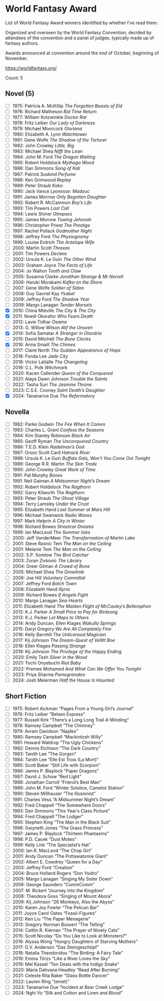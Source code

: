 # World Fantasy Award

List of World Fantasy Award winners identified by whether I’ve read them.

Organized and overseen by the World Fantasy Convention, decided by attendees
of the convention and a panel of judges, typically made up of fantasy authors.

Awards announced at convention around the end of October, beginning of
November.

https://worldfantasy.org/

Count: 5

## Novel (5)

- [ ] 1975: Patricia A. McKillip _The Forgotten Beasts of Eld_
- [ ] 1976: Richard Matheson _Bid Time Return_
- [ ] 1977: William Kotzwinkle _Doctor Rat_
- [ ] 1978: Fritz Leiber _Our Lady of Darkness_
- [ ] 1979: Michael Moorcock _Gloriana_
- [ ] 1980: Elizabeth A. Lynn _Watchtower_
- [ ] 1981: Gene Wolfe _The Shadow of the Torturer_
- [ ] 1982: John Crowley _Little, Big_
- [ ] 1983: Michael Shea _Nifft the Lean_
- [ ] 1984: John M. Ford _The Dragon Waiting_
- [ ] 1985: Robert Holdstock _Mythago Wood_
- [ ] 1986: Dan Simmons _Song of Kali_
- [ ] 1987: Patrick Suskind _Perfume_
- [ ] 1988: Ken Grimwood _Replay_
- [ ] 1989: Peter Straub _Koko_
- [ ] 1990: Jack Vance _Lyonesse: Madouc_
- [ ] 1991: James Morrow _Only Begotten Daughter_
- [ ] 1992: Robert R. McCammon _Boy’s Life_
- [ ] 1993: Tim Powers _Last Call_
- [ ] 1994: Lewis Shiner _Glimpses_
- [ ] 1995: James Morrow _Towing Jehovah_
- [ ] 1996: Christopher Priest _The Prestige_
- [ ] 1997: Rachel Pollack _Godmother Night_
- [ ] 1998: Jeffrey Ford _The Physiognomy_
- [ ] 1999: Louise Erdrich _The Antelope Wife_
- [ ] 2000: Martin Scott _Thraxas_
- [ ] 2001: Tim Powers _Declare_
- [ ] 2002: Ursula K. Le Guin _The Other Wind_
- [ ] 2003: Graham Joyce _The Facts of Life_
- [ ] 2004: Jo Walton _Tooth and Claw_
- [ ] 2005: Susanna Clarke _Jonathan Strange & Mr Norrell_
- [ ] 2006: Haruki Murakami _Kafka on the Shore_
- [ ] 2007: Gene Wolfe _Soldier of Sidon_
- [ ] 2008: Guy Gavriel Kay _Ysabel_
- [ ] 2009: Jeffrey Ford _The Shadow Year_
- [ ] 2009: Margo Lanagan _Tender Morsels_
- [x] 2010: China Miéville _The City & The City_
- [x] 2011: Nnedi Okorafor _Who Fears Death_
- [ ] 2012: Lavie Tidhar _Osama_
- [ ] 2013: G. Willow Wilson _Alif the Unseen_
- [x] 2014: Sofia Samatar _A Stranger in Olondria_
- [ ] 2015: David Mitchell _The Bone Clocks_
- [x] 2016: Anna Smaill _The Chimes_
- [ ] 2017: Claire North _The Sudden Appearance of Hope_
- [ ] 2018: Fonda Lee _Jade City_
- [ ] 2018: Victor LaValle _The Changeling_
- [ ] 2019: C.L. Polk _Witchmark_
- [ ] 2020: Kacen Callender _Queen of the Conquered_
- [ ] 2021: Alaya Dawn Johnson _Trouble the Saints_
- [ ] 2022: Tasha Suri _The Jasmine Throne_
- [ ] 2023: C.S.E. Cooney _Saint Death’s Daughter_
- [x] 2024: Tananarive Due _The Reformatory_
<!-- Novel -->

## Novella

- [ ] 1982: Parke Godwin _The Fire When It Comes_
- [ ] 1983: Charles L. Grant _Confess the Seasons_
- [ ] 1984: Kim Stanley Robinson _Black Air_
- [ ] 1985: Geoff Ryman _The Unconquered Country_
- [ ] 1986: T.E.D. Klein _Nadelman’s God_
- [ ] 1987: Orson Scott Card _Hatrack River_
- [ ] 1988: Ursula K. Le Guin _Buffalo Gals, Won’t You Come Out Tonight_
- [ ] 1989: George R.R. Martin _The Skin Trade_
- [ ] 1990: John Crowley _Great Work of Time_
- [ ] 1991: Pat Murphy _Bones_
- [ ] 1991: Neil Gaiman _A Midsummer Night’s Dream_
- [ ] 1992: Robert Holdstock _The Ragthorn_
- [ ] 1992: Garry Kilworth _The Ragthorn_
- [ ] 1993: Peter Straub _The Ghost Village_
- [ ] 1994: Terry Lamsley _Under the Crust_
- [ ] 1995: Elizabeth Hand _Last Summer at Mars Hill_
- [ ] 1996: Michael Swanwick _Radio Waves_
- [ ] 1997: Mark Helprin _A City in Winter_
- [ ] 1998: Richard Bowes _Streetcar Dreams_
- [ ] 1999: Ian MacLeod _The Summer Isles_
- [ ] 2000: Jeff VanderMeer _The Transformation of Martin Lake_
- [ ] 2001: Steve Rasnic Tem _The Man on the Ceiling_
- [ ] 2001: Melanie Tem _The Man on the Ceiling_
- [ ] 2002: S.P. Somtow _The Bird Catcher_
- [ ] 2003: Zoran Zivkovic _The Library_
- [ ] 2004: Greer Gilman _A Crowd of Bone_
- [ ] 2005: Michael Shea _The Growlimb_
- [ ] 2006: Joe Hill _Voluntary Committal_
- [ ] 2007: Jeffrey Ford _Botch Town_
- [ ] 2008: Elizabeth Hand _Illyria_
- [ ] 2009: Richard Bowes _If Angels Fight_
- [ ] 2010: Margo Lanagan _Sea-Hearts_
- [ ] 2011: Elizabeth Hand _The Maiden Flight of McCauley’s Bellerophon_
- [ ] 2012: K.J. Parker _A Small Price to Pay for Birdsong_
- [ ] 2013: K.J. Parker _Let Maps to Others_
- [ ] 2014: Andy Duncan, Ellen Klages _Wakulla Springs_
- [ ] 2015: Daryl Gregory _We Are All Completely Fine_
- [ ] 2016: Kelly Barnhill _The Unlicensed Magician_
- [ ] 2017: Kij Johnson _The Dream-Quest of Vellitt Boe_
- [ ] 2018: Ellen Klages _Passing Strange_
- [ ] 2019: Kij Johnson _The Privilege of the Happy Ending_
- [ ] 2020: Emily Tesh _Silver in the Wood_
- [ ] 2021: Tochi Onyebuchi _Riot Baby_
- [ ] 2022: Premee Mohamed _And What Can We Offer You Tonight_
- [ ] 2023: Priya Sharma _Pomegranates_
- [ ] 2024: Josh Malerman _Half the House Is Haunted_
<!-- Novella -->

## Short Fiction

- [ ] 1975: Robert Aickman “Pages From a Young Girl’s Journal”
- [ ] 1976: Fritz Leiber “Belsen Express”
- [ ] 1977: Russell Kirk “There’s a Long Long Trail A-Winding”
- [ ] 1978: Ramsey Campbell “The Chimney”
- [ ] 1979: Avram Davidson “Naples”
- [ ] 1980: Ramsey Campbell “Mackintosh Willy”
- [ ] 1981: Howard Waldrop “The Ugly Chickens”
- [ ] 1982: Dennis Etchison “The Dark Country”
- [ ] 1983: Tanith Lee “The Gorgon”
- [ ] 1984: Tanith Lee “Elle Est Trois (La Mort)”
- [ ] 1985: Scott Baker “Still Life with Scorpion”
- [ ] 1986: James P. Blaylock “Paper Dragons”
- [ ] 1987: David J. Schow “Red Light”
- [ ] 1988: Jonathan Carroll “Friend’s Best Man”
- [ ] 1989: John M. Ford “Winter Solstice, Camelot Station”
- [ ] 1990: Steven Millhauser “The Illusionist”
- [ ] 1991: Charles Vess “A Midsummer Night’s Dream”
- [ ] 1992: Fred Chappell “The Somewhere Doors”
- [ ] 1993: Dan Simmons “This Year’s Class Picture”
- [ ] 1994: Fred Chappell “The Lodger”
- [ ] 1995: Stephen King “The Man in the Black Suit”
- [ ] 1996: Gwyneth Jones “The Grass Princess”
- [ ] 1997: James P. Blaylock “Thirteen Phantasms”
- [ ] 1998: P.D. Cacek “Dust Motes”
- [ ] 1999: Kelly Link “The Specialist’s Hat”
- [ ] 2000: Ian R. MacLeod “The Chop Girl”
- [ ] 2001: Andy Duncan “The Pottawatomie Giant”
- [ ] 2002: Albert E. Cowdrey “Queen for a Day”
- [ ] 2003: Jeffrey Ford “Creation”
- [ ] 2004: Bruce Holland Rogers “Don Ysidro”
- [ ] 2005: Margo Lanagan “Singing My Sister Down”
- [ ] 2006: George Saunders “CommComm”
- [ ] 2007: M. Rickert “Journey Into the Kingdom”
- [ ] 2008: Theodora Goss “Singing of Mount Abora”
- [ ] 2009: Kij Johnson “26 Monkeys, Also the Abyss”
- [ ] 2010: Karen Joy Fowler “The Pelican Bar”
- [ ] 2011: Joyce Carol Oates “Fossil-Figures”
- [ ] 2012: Ken Liu “The Paper Menagerie”
- [ ] 2013: Gregory Norman Bossert “The Telling”
- [ ] 2014: Caitlin R. Kiernan “The Prayer of Ninety Cats”
- [ ] 2015: Scott Nicolay “Do You Like to Look at Monsters?”
- [ ] 2016: Alyssa Wong “Hungry Daughters of Starving Mothers”
- [ ] 2017: G.V. Anderson “Das Steingeschöpf”
- [ ] 2018: Natalia Theodoridou “The Birding: A Fairy Tale”
- [ ] 2019: Emma Törzs “Like a River Loves the Sky”
- [ ] 2019: Mel Kassel “Ten Deals with the Indigo Snake”
- [ ] 2020: Maria Dahvana Headley “Read After Burning”
- [ ] 2021: Celeste Rita Baker “Glass Bottle Dancer”
- [ ] 2022: Lauren Ring “(emet)”
- [ ] 2023: Tananarive Due “Incident at Bear Creek Lodge”
- [ ] 2024: Nghi Vo “Silk and Cotton and Linen and Blood”
<!-- Short Fiction -->
